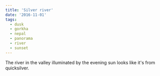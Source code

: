 ```yaml
---
title: 'Silver river'
date: '2016-11-01'
tags:
  - dusk
  - gorkha
  - nepal
  - panorama
  - river
  - sunset
---
```


The river in the valley illuminated by the evening sun looks like it's from quicksilver.

